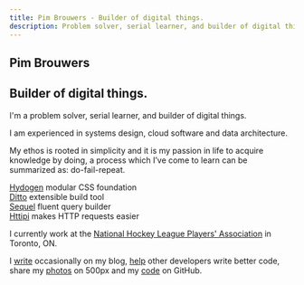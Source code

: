 ```yaml
---
title: Pim Brouwers - Builder of digital things.
description: Problem solver, serial learner, and builder of digital things.
---
```


<section class="h-full h-flex h-flex-column h-flex-justify-center h-text-center">
  <div class="stage">
    <h1>Pim Brouwers</h1>
    <h2>Builder of digital things.</h2>
  </div>
</section>

<section class="h-full h-flex h-flex-column h-flex-justify-center">
  <div class="stage emphasize">
  <p>I'm a <span class="keyword">problem solver</span>, serial <span class="keyword">learner</span>, and <span class="keyword">builder</span> of digital things.</p>

  <p>I am experienced in <span class="keyword">systems design</span>, <span class="keyword">cloud software</span> and <span class="keyword">data architecture</span>.</p>
  
  <p>My <span class="keyword">ethos is rooted in simplicity</span> and it is my passion in life to acquire knowledge by doing, a process which I’ve come to learn can be summarized as: <span class="keyword">do-fail-repeat</span>.</p>
  </div>
</section>


<section class="h-full h-flex h-flex-column h-flex-justify-center">
  <div class="stage">
    <div class="project-title">
      <a class="border" title="Hydrogen - modular CSS foundation" href="https://pimbrouwers.github.io/hydrogen/" target="_blank">Hydogen</a>
      <span class="project-description">modular CSS foundation</span>
    </div>      
    <div class="project-title">
      <a class="border" title="Ditto - extensible build tool" href="https://github.com/pimbrouwers/ditto" target="_blank">Ditto</a>
      <span class="project-description">extensible build tool</span>
    </div>
    <div class="project-title">
      <a class="border" title="Sequel - fluent query builder" href="https://github.com/pimbrouwers/sequel" target="_blank">Sequel</a>
      <span class="project-description">fluent query builder</span>
    </div>
    <div class="project-title">
      <a class="border" title="Httipi - makes HTTP requests easier" href="https://github.com/pimbrouwers/httipi" target="_blank">Httipi</a>
      <span class="project-description">makes HTTP requests easier</span>
    </div>
  </div>
</section>

<section class="h-full h-flex h-flex-column h-flex-justify-center">
  <div class="stage emphasize">
    <p>I currently work at the <a class="keyword" href="https://www.nhlpa.com" target="_blank">National Hockey League Players' Association</a> in Toronto, ON.</p>
    <p>I <a class="keyword" href="/blog" target="_blank">write</a> occasionally on my blog, <a class="keyword" href="https://stackoverflow.com/search?q=user%3A2421277" target="_blank">help</a> other developers write better code, share my <a class="keyword" href="https://500px.com/mathijspim" target="_blank">photos</a> on 500px and my <a class="keyword" href="https://github.com/pimbrouwers" target="_blank">code</a> on GitHub.
  </div>
</section>